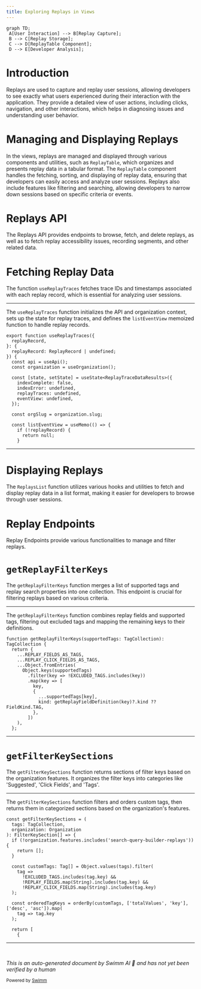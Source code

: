```yaml
---
title: Exploring Replays in Views
---
```

```mermaid
graph TD;
 A[User Interaction] --> B[Replay Capture];
 B --> C[Replay Storage];
 C --> D[ReplayTable Component];
 D --> E[Developer Analysis];
```

# Introduction

Replays are used to capture and replay user sessions, allowing developers to see exactly what users experienced during their interaction with the application. They provide a detailed view of user actions, including clicks, navigation, and other interactions, which helps in diagnosing issues and understanding user behavior.

# Managing and Displaying Replays

In the views, replays are managed and displayed through various components and utilities, such as `ReplayTable`, which organizes and presents replay data in a tabular format. The `ReplayTable` component handles the fetching, sorting, and displaying of replay data, ensuring that developers can easily access and analyze user sessions. Replays also include features like filtering and searching, allowing developers to narrow down sessions based on specific criteria or events.

# Replays API

The Replays API provides endpoints to browse, fetch, and delete replays, as well as to fetch replay accessibility issues, recording segments, and other related data.

# Fetching Replay Data

The function <SwmToken path="static/app/views/replays/detail/trace/useReplayTraces.tsx" pos="27:4:4" line-data="export function useReplayTraces({">`useReplayTraces`</SwmToken> fetches trace IDs and timestamps associated with each replay record, which is essential for analyzing user sessions.

<SwmSnippet path="/static/app/views/replays/detail/trace/useReplayTraces.tsx" line="27">

---

The <SwmToken path="static/app/views/replays/detail/trace/useReplayTraces.tsx" pos="27:4:4" line-data="export function useReplayTraces({">`useReplayTraces`</SwmToken> function initializes the API and organization context, sets up the state for replay traces, and defines the <SwmToken path="static/app/views/replays/detail/trace/useReplayTraces.tsx" pos="44:3:3" line-data="  const listEventView = useMemo(() =&gt; {">`listEventView`</SwmToken> memoized function to handle replay records.

```tsx
export function useReplayTraces({
  replayRecord,
}: {
  replayRecord: ReplayRecord | undefined;
}) {
  const api = useApi();
  const organization = useOrganization();

  const [state, setState] = useState<ReplayTraceDataResults>({
    indexComplete: false,
    indexError: undefined,
    replayTraces: undefined,
    eventView: undefined,
  });

  const orgSlug = organization.slug;

  const listEventView = useMemo(() => {
    if (!replayRecord) {
      return null;
    }
```

---

</SwmSnippet>

# Displaying Replays

The `ReplaysList` function utilizes various hooks and utilities to fetch and display replay data in a list format, making it easier for developers to browse through user sessions.

# Replay Endpoints

Replay Endpoints provide various functionalities to manage and filter replays.

# <SwmToken path="static/app/views/replays/list/replaySearchBar.tsx" pos="67:2:2" line-data="function getReplayFilterKeys(supportedTags: TagCollection): TagCollection {">`getReplayFilterKeys`</SwmToken>

The <SwmToken path="static/app/views/replays/list/replaySearchBar.tsx" pos="67:2:2" line-data="function getReplayFilterKeys(supportedTags: TagCollection): TagCollection {">`getReplayFilterKeys`</SwmToken> function merges a list of supported tags and replay search properties into one collection. This endpoint is crucial for filtering replays based on various criteria.

<SwmSnippet path="/static/app/views/replays/list/replaySearchBar.tsx" line="67">

---

The <SwmToken path="static/app/views/replays/list/replaySearchBar.tsx" pos="67:2:2" line-data="function getReplayFilterKeys(supportedTags: TagCollection): TagCollection {">`getReplayFilterKeys`</SwmToken> function combines replay fields and supported tags, filtering out excluded tags and mapping the remaining keys to their definitions.

```tsx
function getReplayFilterKeys(supportedTags: TagCollection): TagCollection {
  return {
    ...REPLAY_FIELDS_AS_TAGS,
    ...REPLAY_CLICK_FIELDS_AS_TAGS,
    ...Object.fromEntries(
      Object.keys(supportedTags)
        .filter(key => !EXCLUDED_TAGS.includes(key))
        .map(key => [
          key,
          {
            ...supportedTags[key],
            kind: getReplayFieldDefinition(key)?.kind ?? FieldKind.TAG,
          },
        ])
    ),
  };
```

---

</SwmSnippet>

# <SwmToken path="static/app/views/replays/list/replaySearchBar.tsx" pos="85:2:2" line-data="const getFilterKeySections = (">`getFilterKeySections`</SwmToken>

The <SwmToken path="static/app/views/replays/list/replaySearchBar.tsx" pos="85:2:2" line-data="const getFilterKeySections = (">`getFilterKeySections`</SwmToken> function returns sections of filter keys based on the organization features. It organizes the filter keys into categories like 'Suggested', 'Click Fields', and 'Tags'.

<SwmSnippet path="/static/app/views/replays/list/replaySearchBar.tsx" line="85">

---

The <SwmToken path="static/app/views/replays/list/replaySearchBar.tsx" pos="85:2:2" line-data="const getFilterKeySections = (">`getFilterKeySections`</SwmToken> function filters and orders custom tags, then returns them in categorized sections based on the organization's features.

```tsx
const getFilterKeySections = (
  tags: TagCollection,
  organization: Organization
): FilterKeySection[] => {
  if (!organization.features.includes('search-query-builder-replays')) {
    return [];
  }

  const customTags: Tag[] = Object.values(tags).filter(
    tag =>
      !EXCLUDED_TAGS.includes(tag.key) &&
      !REPLAY_FIELDS.map(String).includes(tag.key) &&
      !REPLAY_CLICK_FIELDS.map(String).includes(tag.key)
  );

  const orderedTagKeys = orderBy(customTags, ['totalValues', 'key'], ['desc', 'asc']).map(
    tag => tag.key
  );

  return [
    {
```

---

</SwmSnippet>

&nbsp;

*This is an auto-generated document by Swimm AI 🌊 and has not yet been verified by a human*

<SwmMeta version="3.0.0" repo-id="Z2l0aHViJTNBJTNBc2VudHJ5LWRlbW8tMSUzQSUzQVN3aW1tLURlbW8=" repo-name="sentry-demo-1" doc-type="overview"><sup>Powered by [Swimm](/)</sup></SwmMeta>
